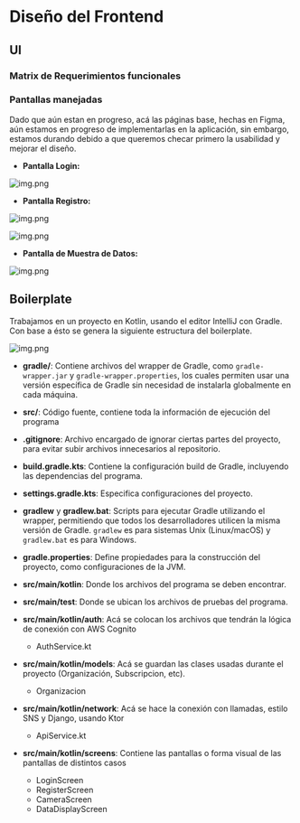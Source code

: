 # Diseño del Frontend

## UI

### Matrix de Requerimientos funcionales

### Pantallas manejadas
Dado que aún estan en progreso, acá las páginas base, hechas en Figma, aún estamos en progreso de implementarlas en la aplicación,
sin embargo, estamos durando debido a que queremos checar primero la usabilidad y mejorar el diseño.

* **Pantalla Login:**

![img.png](src/main/resources/login.png)
* **Pantalla Registro:**

![img.png](src/main/resources/registerPt1.png)

![img.png](src/main/resources/registerPt2.png)
* **Pantalla de Muestra de Datos:**

![img.png](src/main/resources/data.png)


## Boilerplate
Trabajamos en un proyecto en Kotlin, usando el editor IntelliJ con Gradle.
Con base a ésto se genera la siguiente estructura del boilerplate.

![img.png](src/main/resources/img.png)

* **gradle/**: Contiene archivos del wrapper de Gradle, como `gradle-wrapper.jar` y `gradle-wrapper.properties`, los
cuales permiten usar una versión específica de Gradle sin necesidad de instalarla globalmente en cada máquina.
* **src/**: Código fuente, contiene toda la información de ejecución del programa
* **.gitignore**: Archivo encargado de ignorar ciertas partes del proyecto, para evitar subir archivos innecesarios al repositorio.
* **build.gradle.kts**: Contiene la configuración build de Gradle, incluyendo las dependencias del programa.
* **settings.gradle.kts**: Especifica configuraciones del proyecto.
* **gradlew** y **gradlew.bat**: Scripts para ejecutar Gradle utilizando el wrapper, permitiendo que todos los desarrolladores
  utilicen la misma versión de Gradle. `gradlew` es para sistemas Unix (Linux/macOS) y `gradlew.bat` es para Windows.
* **gradle.properties**: Define propiedades para la construcción del proyecto, como configuraciones de la JVM.
* **src/main/kotlin**: Donde los archivos del programa se deben encontrar.
* **src/main/test**: Donde se ubican los archivos de pruebas del programa.

* **src/main/kotlin/auth**: Acá se colocan los archivos que tendrán la lógica de conexión con AWS Cognito
  - AuthService.kt
* **src/main/kotlin/models**: Acá se guardan las clases usadas durante el proyecto (Organización, Subscripcion, etc).
  - Organizacion
* **src/main/kotlin/network**: Acá se hace la conexión con llamadas, estilo SNS y Django, usando Ktor
  - ApiService.kt
* **src/main/kotlin/screens**: Contiene las pantallas o forma visual de las pantallas de distintos casos
  - LoginScreen
  - RegisterScreen
  - CameraScreen
  - DataDisplayScreen


